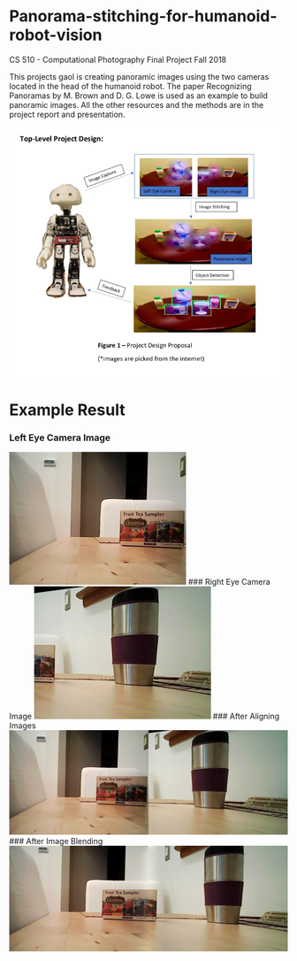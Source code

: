 # Panorama-stitching-for-humanoid-robot-vision

CS 510 - Computational Photography Final Project Fall 2018

This projects gaol is creating panoramic images using the two cameras located in the head of the humanoid robot. The paper Recognizing Panoramas by M. Brown and D. G. Lowe is used as an example to build panoramic images. All the other resources and the methods are in the project report and presentation.

<img src="project.png" alt="" width="640">

# Example Result
### Left Eye Camera Image
<img src="Results/test9/9.jpg" alt="" width="320">
### Right Eye Camera Image
<img src="Results/test9/r9.jpg" alt="" width="320">
### After Aligning Images
<img src="Results/test9/directresult9.png" alt="" width="540">
### After Image Blending
<img src="Results/test9/result9.jpg" alt="" width="540">
